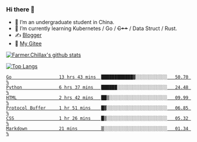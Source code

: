 ### Hi there 👋

- 🔭 I’m an undergraduate student in China.
- 🌱 I’m currently learning Kubernetes / Go / ~~C++~~ / Data Struct / Rust.
- ✍️ [Blogger](https://blog.farmer233.top)
- 🤔 [My Gitee](https://gitee.com/Farmer-chong)


[![Farmer.Chillax's github stats](https://github-readme-stats.vercel.app/api?username=FarmerChillax)](https://github.com/anuraghazra/github-readme-stats)

[![Top Langs](https://github-readme-stats.vercel.app/api/top-langs/?username=FarmerChillax&layout=compact&hide=html,css,javascript)](https://github.com/anuraghazra/github-readme-stats)

<p>
  <a href="https://wakatime.com/@Farmer">
        <!--START_SECTION:waka-->

```text
Go                  13 hrs 43 mins  ████████████▓░░░░░░░░░░░░   50.70 %
Python              6 hrs 37 mins   ██████░░░░░░░░░░░░░░░░░░░   24.48 %
HTML                2 hrs 42 mins   ██▒░░░░░░░░░░░░░░░░░░░░░░   09.99 %
Protocol Buffer     1 hr 51 mins    █▓░░░░░░░░░░░░░░░░░░░░░░░   06.85 %
CSS                 1 hr 26 mins    █▒░░░░░░░░░░░░░░░░░░░░░░░   05.32 %
Markdown            21 mins         ▒░░░░░░░░░░░░░░░░░░░░░░░░   01.34 %
```

<!--END_SECTION:waka-->
  </a>
</p>

<!--
**Farmer-chong/Farmer-chong** is a ✨ _special_ ✨ repository because its `README.md` (this file) appears on your GitHub profile.

Here are some ideas to get you started:

- 🔭 I’m currently working on ...
- 🌱 I’m currently learning ...
- 👯 I’m looking to collaborate on ...
- 🤔 I’m looking for help with ...
- 💬 Ask me about ...
- 📫 How to reach me: ...
- 😄 Pronouns: ...
- ⚡ Fun fact: ...
-->

